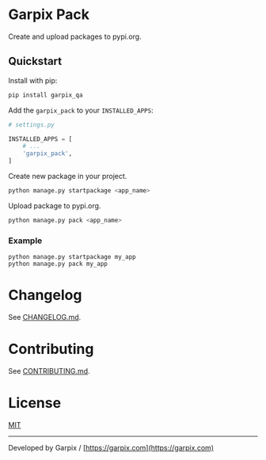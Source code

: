 # Garpix Pack

Create and upload packages to pypi.org.

## Quickstart

Install with pip:

```bash
pip install garpix_qa
```

Add the `garpix_pack` to your `INSTALLED_APPS`:

```python
# settings.py

INSTALLED_APPS = [
    # ...
    'garpix_pack',
]
```

Create new package in your project.

```bash
python manage.py startpackage <app_name>
```

Upload package to pypi.org.

```bash
python manage.py pack <app_name>
```

### Example

```
python manage.py startpackage my_app
python manage.py pack my_app
```

# Changelog

See [CHANGELOG.md](CHANGELOG.md).

# Contributing

See [CONTRIBUTING.md](CONTRIBUTING.md).

# License

[MIT](LICENSE)

---

Developed by Garpix / [https://garpix.com](https://garpix.com)